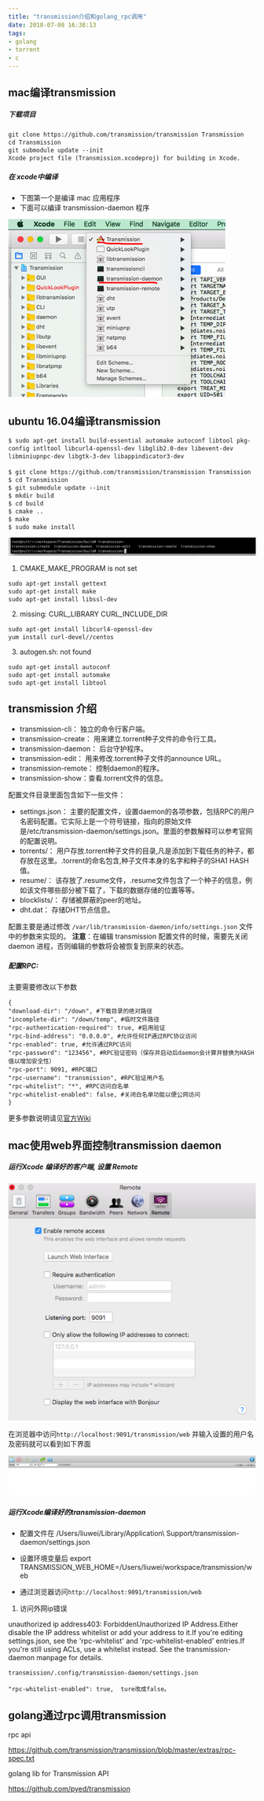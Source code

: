 ```yaml
---
title: "transmission介绍和golang_rpc调用"
date: 2018-07-08 16:38:13
tags:
- golang
- torrent
- c
---
```


## mac编译transmission

##### 下载项目

```
git clone https://github.com/transmission/transmission Transmission
cd Transmission
git submodule update --init
Xcode project file (Transmission.xcodeproj) for building in Xcode. 
```



##### 在 xcode中编译

+ 下图第一个是编译 mac 应用程序
+ 下面可以编译 transmission-daemon 程序

![1](transmission/1.png)

<!-- more -->

## ubuntu 16.04编译transmission

```
$ sudo apt-get install build-essential automake autoconf libtool pkg-config intltool libcurl4-openssl-dev libglib2.0-dev libevent-dev libminiupnpc-dev libgtk-3-dev libappindicator3-dev

$ git clone https://github.com/transmission/transmission Transmission
$ cd Transmission
$ git submodule update --init
$ mkdir build
$ cd build
$ cmake ..
$ make
$ sudo make install
```

![2](transmission/2.png)



1.  CMAKE_MAKE_PROGRAM is not set

```
sudo apt-get install gettext
sudo apt-get install make 
sudo apt-get install libssl-dev
```

2. missing: CURL_LIBRARY CURL_INCLUDE_DIR

```
sudo apt-get install libcurl4-openssl-dev
yum install curl-devel//centos
```

3. autogen.sh: not found

```
sudo apt-get install autoconf
sudo apt-get install automake
sudo apt-get install libtool
```



## transmission 介绍

- transmission-cli： 独立的命令行客户端。
- transmission-create： 用来建立.torrent种子文件的命令行工具。
- transmission-daemon： 后台守护程序。
- transmission-edit： 用来修改.torrent种子文件的announce URL。
- transmission-remote： 控制daemon的程序。
- transmission-show：查看.torrent文件的信息。



配置文件目录里面包含如下一些文件：

- settings.json： 主要的配置文件，设置daemon的各项参数，包括RPC的用户名密码配置。它实际上是一个符号链接，指向的原始文件是/etc/transmission-daemon/settings.json。里面的参数解释可以参考官网的配置说明。
- torrents/： 用户存放.torrent种子文件的目录,凡是添加到下载任务的种子，都存放在这里。.torrent的命名包含,种子文件本身的名字和种子的SHA1 HASH值。
- resume/： 该存放了.resume文件，.resume文件包含了一个种子的信息，例如该文件哪些部分被下载了，下载的数据存储的位置等等。
- blocklists/： 存储被屏蔽的peer的地址。
- dht.dat： 存储DHT节点信息。



配置主要是通过修改 `/var/lib/transmission-daemon/info/settings.json` 文件中的参数来实现的。 **注意**：在编辑 transmission 配置文件的时候，需要先关闭 daemon 进程，否则编辑的参数将会被恢复到原来的状态。



##### **配置RPC**:

 主要需要修改以下参数

```
{
"download-dir": "/down", #下载目录的绝对路径
"incomplete-dir": "/down/temp", #临时文件路径
"rpc-authentication-required": true, #启用验证
"rpc-bind-address": "0.0.0.0", #允许任何IP通过RPC协议访问
"rpc-enabled": true, #允许通过RPC访问
"rpc-password": "123456", #RPC验证密码（保存并启动后daemon会计算并替换为HASH值以增加安全性）
"rpc-port": 9091, #RPC端口
"rpc-username": "transmission", #RPC验证用户名
"rpc-whitelist": "*", #RPC访问白名单
"rpc-whitelist-enabled": false, #关闭白名单功能以便公网访问
}
```

更多参数说明请见[官方Wiki](https://github.com/transmission/transmission/wiki/Editing-Configuration-Files)



## mac使用web界面控制transmission daemon



##### 运行Xcode 编译好的客户端, 设置 Remote



![2](transmission/3.png)

在浏览器中访问`http://localhost:9091/transmission/web` 并输入设置的用户名及密码就可以看到如下界面

![2](transmission/4.png)

##### 运行Xcode编译好的transmission-daemon

  

+ 配置文件在 /Users/liuwei/Library/Application\ Support/transmission-daemon/settings.json

+ 设置环境变量后 export TRANSMISSION_WEB_HOME=/Users/liuwei/workspace/transmission/web

+ 通过浏览器访问`http://localhost:9091/transmission/web`



1. 访问外网ip错误

unauthorized ip address403: ForbiddenUnauthorized IP Address.Either disable the IP address whitelist or add your address to it.If you're editing settings.json, see the 'rpc-whitelist' and 'rpc-whitelist-enabled' entries.If you're still using ACLs, use a whitelist instead. See the transmission-daemon manpage for details.

```
transmission/.config/transmission-daemon/settings.json  

"rpc-whitelist-enabled": true,  ture改成false。
```



## golang通过rpc调用transmission



rpc api

https://github.com/transmission/transmission/blob/master/extras/rpc-spec.txt



golang lib for Transmission API

https://github.com/pyed/transmission